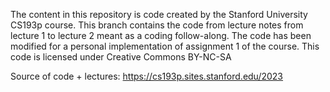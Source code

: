 The content in this repository is code created by the Stanford University CS193p course. This branch contains the code from lecture notes from lecture 1 to lecture 2 meant as a coding follow-along. The code has been modified for a personal implementation of assignment 1 of the course. This code is licensed under Creative Commons BY-NC-SA

Source of code + lectures: https://cs193p.sites.stanford.edu/2023
